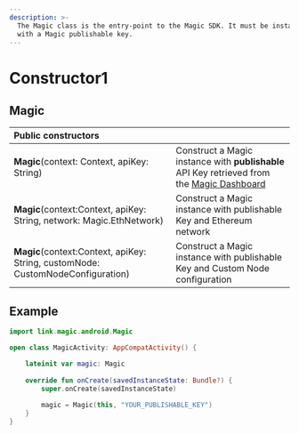 ```yaml
---
description: >-
  The Magic class is the entry-point to the Magic SDK. It must be instantiated
  with a Magic publishable key.
---
```


# Constructor1

## Magic

| Public constructors |  |
| :--- | :--- |
| **Magic**\(context: Context, apiKey: String\) | Construct a Magic instance with **publishable** API Key retrieved from the [Magic Dashboard](https://dashboard.magic.link) |
| **Magic**\(context:Context, apiKey: String, network: Magic.EthNetwork\) | Construct a Magic instance with publishable Key and Ethereum network  |
| **Magic**\(context:Context, apiKey: String, customNode: CustomNodeConfiguration\) | Construct a Magic instance with publishable Key and Custom Node configuration  |

## Example

```kotlin
import link.magic.android.Magic

open class MagicActivity: AppCompatActivity() {

    lateinit var magic: Magic
    
    override fun onCreate(savedInstanceState: Bundle?) {
        super.onCreate(savedInstanceState)
        
        magic = Magic(this, "YOUR_PUBLISHABLE_KEY")
    }
}
```

